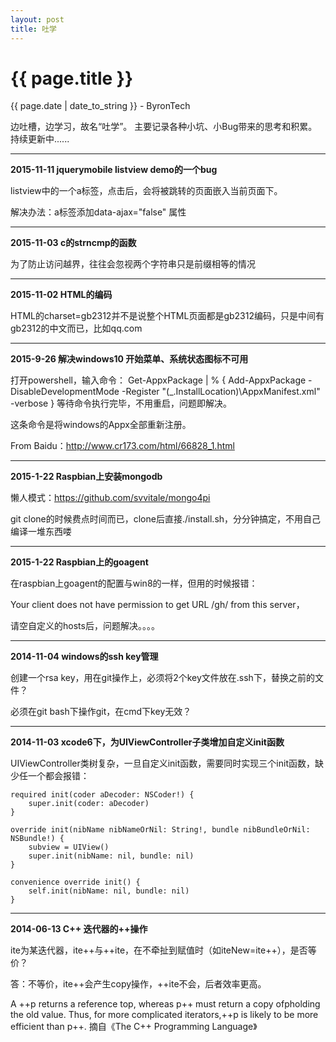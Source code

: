 ```yaml
---
layout: post
title: 吐学
---
```


{{ page.title }}
================
<p class="date">{{ page.date | date_to_string }} - ByronTech</p>

边吐槽，边学习，故名“吐学”。
主要记录各种小坑、小Bug带来的思考和积累。
持续更新中......

*******************************************************
**2015-11-11   jquerymobile listview demo的一个bug**

listview中的一个a标签，点击后，会将被跳转的页面嵌入当前页面下。

解决办法：a标签添加data-ajax="false" 属性

*******************************************************
**2015-11-03   c的strncmp的函数**

为了防止访问越界，往往会忽视两个字符串只是前缀相等的情况

*******************************************************
**2015-11-02   HTML的编码**

HTML的charset=gb2312并不是说整个HTML页面都是gb2312编码，只是中间有gb2312的中文而已，比如qq.com

*******************************************************
**2015-9-26   解决windows10 开始菜单、系统状态图标不可用**

打开powershell，输入命令：
	Get-AppxPackage | % { Add-AppxPackage -DisableDevelopmentMode -Register "$($_.InstallLocation)\AppxManifest.xml" -verbose }
等待命令执行完毕，不用重启，问题即解决。

这条命令是将windows的Appx全部重新注册。

From Baidu：http://www.cr173.com/html/66828_1.html

*******************************************************
**2015-1-22 Raspbian上安装mongodb**

懒人模式：https://github.com/svvitale/mongo4pi

git clone的时候费点时间而已，clone后直接./install.sh，分分钟搞定，不用自己编译一堆东西喽

*******************************************************
**2015-1-22 Raspbian上的goagent**

在raspbian上goagent的配置与win8的一样，但用的时候报错：

Your client does not have permission to get URL /gh/ from this server，

请空自定义的hosts后，问题解决。。。。

*******************************************************
**2014-11-04 windows的ssh key管理**

创建一个rsa key，用在git操作上，必须将2个key文件放在.ssh下，替换之前的文件？

必须在git bash下操作git，在cmd下key无效？

*******************************************************
**2014-11-03 xcode6下，为UIViewController子类增加自定义init函数**

UIViewController类树复杂，一旦自定义init函数，需要同时实现三个init函数，缺少任一个都会报错：

    required init(coder aDecoder: NSCoder!) {
        super.init(coder: aDecoder)
    }

    override init(nibName nibNameOrNil: String!, bundle nibBundleOrNil: NSBundle!) {
        subview = UIView()
        super.init(nibName: nil, bundle: nil)
    }

    convenience override init() {
        self.init(nibName: nil, bundle: nil)
    }

*******************************************************
**2014-06-13 C++ 迭代器的++操作**

ite为某迭代器，ite++与++ite，在不牵扯到赋值时（如iteNew=ite++），是否等价？

答：不等价，ite++会产生copy操作，++ite不会，后者效率更高。

A ++p returns a reference top, whereas p++ must return a copy ofpholding the old value. Thus, for
more complicated iterators,++p is likely to be more efficient than p++. 摘自《The C++ Programming Language》
